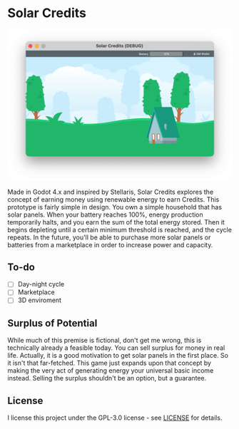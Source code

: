 # Solar Credits

<img src="screenshot.png" title="" alt="" data-align="center">

Made in Godot 4.x and inspired by Stellaris, Solar Credits explores the concept of earning money using renewable energy to earn Credits. This prototype is fairly simple in design. You own a simple household that has solar panels. When your battery reaches 100%, energy production temporarily halts, and you earn the sum of the total energy stored. Then it begins depleting until a certain minimum threshold is reached, and the cycle repeats. In the future, you'll be able to purchase more solar panels or batteries from a marketplace in order to increase power and capacity.

## To-do

- [ ] Day-night cycle
- [ ] Marketplace
- [ ] 3D enviroment

## Surplus of Potential

While much of this premise is fictional, don't get me wrong, this is technically already a feasible today. You can sell surplus for money in real life. Actually, it is a good motivation to get solar panels in the first place. So it isn't that far-fetched. This game just expands upon that concept by making the very act of generating energy your universal basic income instead. Selling the surplus shouldn't be an option, but a guarantee.

## License

I license this project under the GPL-3.0 license - see [LICENSE](LICENSE) for details.
